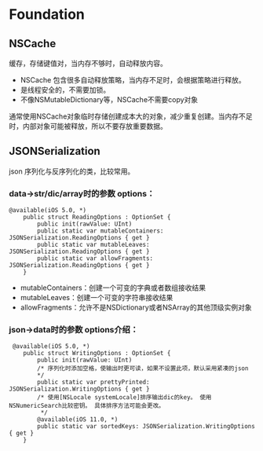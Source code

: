 # Foundation

## NSCache

缓存，存储键值对，当内存不够时，自动释放内容。

* NSCache 包含很多自动释放策略，当内存不足时，会根据策略进行释放。
* 是线程安全的，不需要加锁。
* 不像NSMutableDictionary等，NSCache不需要copy对象

通常使用NSCache对象临时存储创建成本大的对象，减少重复创建。当内存不足时，内部对象可能被释放，所以不要存放重要数据。


## JSONSerialization

json 序列化与反序列化的类，比较常用。

###  data->str/dic/array时的参数 options：

```
@available(iOS 5.0, *)
    public struct ReadingOptions : OptionSet {
        public init(rawValue: UInt)
        public static var mutableContainers: JSONSerialization.ReadingOptions { get }
        public static var mutableLeaves: JSONSerialization.ReadingOptions { get }
        public static var allowFragments: JSONSerialization.ReadingOptions { get }
    }
```
* mutableContainers：创建一个可变的字典或者数组接收结果
* mutableLeaves：创建一个可变的字符串接收结果
* allowFragments：允许不是NSDictionary或者NSArray的其他顶级实例对象

###  json->data时的参数 options介绍：

```
 @available(iOS 5.0, *)
    public struct WritingOptions : OptionSet {
        public init(rawValue: UInt)
        /* 序列化时添加空格，使输出时更可读，如果不设置此项，默认采用紧凑的json
        */
        public static var prettyPrinted: JSONSerialization.WritingOptions { get }
        /* 使用[NSLocale systemLocale]排序输出dic的key。 使用NSNumericSearch比较密钥。 具体排序方法可能会更改。
         */
        @available(iOS 11.0, *)
        public static var sortedKeys: JSONSerialization.WritingOptions { get }
    }
```